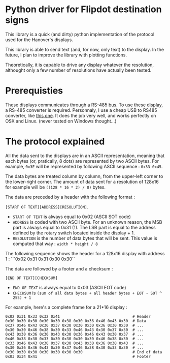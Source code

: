 # Python driver for Flipdot destination signs

This library is a quick (and dirty) python implementation of the protocol used for the Hanover's displays. 

This library is able to send text (and, for now, only text) to the display. In the future, I plan to improve the library with plotting functions.

Theoretically, it is capable to drive any display whatever the resolution, althought only a few number of resolutions have actually been tested.


# Prerequisties

These displays communicates through a RS-485 bus. To use these display, a RS-485 converter is required. Personnaly, I use a cheap USB to RS485 converter, like [this one](http://www.amazon.fr/RS485-Convertisseur-Adaptateur-Support-Vista/dp/B00GWEGZOI/ref=sr_1_5?ie=UTF8&qid=1457268055&sr=8-5&keywords=usb+rs485). It does the job very well, and works perfectly on OSX and Linux. (never tested on Windows thought...)

# The protocol explained

All the data sent to the displays are in an ASCII representation, meaning that each bytes (or, pratically, 8 dots) are represented by two ASCII bytes. For example, ```0x3E``` will be represented by following ASCII sequence : ```0x33 0x45```. 

The data bytes are treated column by column, from the upper-left corner to the lower-right corner. The amount of data sent for a resolution of 128x16 for example will be ```((128 * 16 * 2) / 8)``` bytes.

The data are preceded by a header with the following format :

```[START OF TEXT][ADDRESS][RESOLUTION]```.

- ```START OF TEXT``` is always equal to 0x02 (ASCII SOT code)
- ```ADDRESS``` is coded with two ASCII byte. For an unknown reason, the MSB part is always equal to 0x31 (1). The LSB part is equal to the address defined by the rotary switch located inside the display + 1.
- ```RESOLUTION``` is the number of data bytes that will be sent. This value is computed that way : ```width * height / 8```

The following sequence shows the header for a 128x16 display with address 1 : ```0x02 0x31 0x31 0x30 0x30``

The data are followed by a footer and a checksum :

```[END OF TEXT][CHECKSUM]```

- ```END OF TEXT``` is always equal to 0x03 (ASCII EOT code)
- ```CHECKSUM``` is ```(sum of all data bytes + all header bytes + EOT - SOT ^ 255) + 1```

For example, here's a complete frame for a 21*16 display :

```
0x02 0x31 0x33 0x32 0x41                                # Header
0x30 0x30 0x30 0x30 0x30 0x38 0x30 0x36 0x46 0x43 0x30  # Data
0x37 0x46 0x43 0x30 0x37 0x30 0x30 0x30 0x36 0x30 0x30  # ...
0x30 0x30 0x46 0x38 0x30 0x33 0x46 0x43 0x30 0x37 0x30  # ...
0x43 0x30 0x36 0x30 0x43 0x30 0x36 0x46 0x43 0x30 0x37  # ...
0x46 0x38 0x30 0x33 0x30 0x30 0x30 0x30 0x46 0x38 0x30  # ...
0x33 0x46 0x43 0x30 0x37 0x30 0x43 0x30 0x36 0x30 0x43  # ...
0x30 0x36 0x46 0x43 0x30 0x37 0x46 0x38 0x30 0x33 0x30  # ...
0x30 0x30 0x30 0x30 0x30 0x30 0x30                      # End of data
0x03 0x34 0x41                                          # Footer
```


